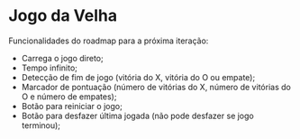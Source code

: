 # Jogo da Velha

Funcionalidades do roadmap para a próxima iteração:

- Carrega o jogo direto;
- Tempo infinito;
- Detecção de fim de jogo (vitória do X, vitória do O ou empate);
- Marcador de pontuação (número de vitórias do X, número de vitórias do O e número de empates);
- Botão para reiniciar o jogo;
- Botão para desfazer última jogada (não pode desfazer se jogo terminou);
